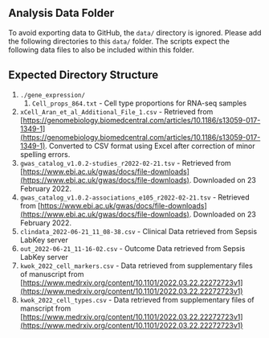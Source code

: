 Analysis Data Folder
--------------------

To avoid exporting data to GitHub, the `data/` directory is ignored. Please add the following
directories to this `data/` folder. The scripts expect the following data files to also be
included within this folder.

## Expected Directory Structure

1. `./gene_expression/`
    1. `Cell_props_864.txt` - Cell type proportions for RNA-seq samples
2. `xCell_Aran_et_al_Additional_File_1.csv` - Retrieved from [https://genomebiology.biomedcentral.com/articles/10.1186/s13059-017-1349-1](https://genomebiology.biomedcentral.com/articles/10.1186/s13059-017-1349-1). Converted to CSV format using Excel after correction of minor spelling errors.
3. `gwas_catalog_v1.0.2-studies_r2022-02-21.tsv` - Retrieved from [https://www.ebi.ac.uk/gwas/docs/file-downloads](https://www.ebi.ac.uk/gwas/docs/file-downloads). Downloaded on 23 February 2022.
4. `gwas_catalog_v1.0.2-associations_e105_r2022-02-21.tsv` - Retrieved from [https://www.ebi.ac.uk/gwas/docs/file-downloads](https://www.ebi.ac.uk/gwas/docs/file-downloads). Downloaded on 23 February 2022.
5. `clindata_2022-06-21_11_08-38.csv` - Clinical Data retrieved from Sepsis LabKey server
6. `out_2022-06-21_11-16-02.csv` - Outcome Data retrieved from Sepsis LabKey server
7. `kwok_2022_cell_markers.csv` - Data retrieved from supplementary files of manuscript from [https://www.medrxiv.org/content/10.1101/2022.03.22.22272723v1](https://www.medrxiv.org/content/10.1101/2022.03.22.22272723v1)
8. `kwok_2022_cell_types.csv` - Data retrieved from supplementary files of manscript from [https://www.medrxiv.org/content/10.1101/2022.03.22.22272723v1](https://www.medrxiv.org/content/10.1101/2022.03.22.22272723v1)
